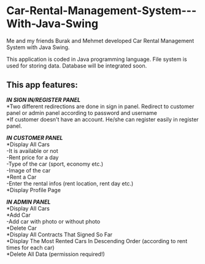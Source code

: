 # Car-Rental-Management-System---With-Java-Swing

Me and my friends Burak and Mehmet developed Car Rental Management System with Java Swing. <br />

This application is coded in Java programming language. File system is used for storing data. Database will be integrated soon. <br />

## This app features:
***IN SIGN IN/REGISTER PANEL***<br />
*Two different redirections are done in sign in panel. Redirect to customer panel or admin panel according to password and username<br />
*If customer doesn't have an account. He/she can register easily in register panel.

***IN CUSTOMER PANEL***<br />
*Display All Cars <br />
-It is available or not <br />
-Rent price for a day <br />
-Type of the car (sport, economy etc.) <br />
-Image of the car <br />
*Rent a Car <br />
-Enter the rental infos (rent location, rent day etc.) <br />
*Display Profile Page <br />


***IN ADMIN PANEL***<br />
*Display All Cars <br />
*Add Car <br />
-Add car with photo or without photo <br />
*Delete Car <br />
*Display All Contracts That Signed So Far <br />
*Display The Most Rented Cars In Descending Order (according to rent times for each car) <br />
*Delete All Data (permission required!) <br />
